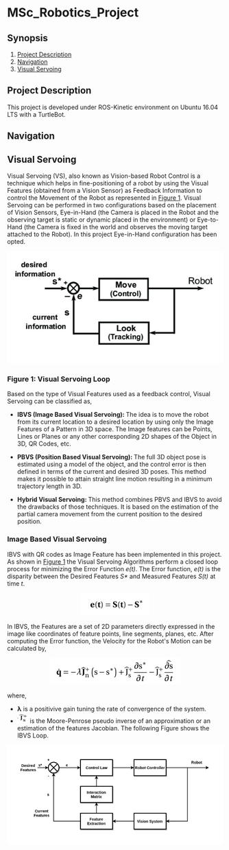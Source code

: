 # MSc_Robotics_Project

## Synopsis
  1. [Project Description](#project-description)
  2. [Navigation](#navigation)
  3. [Visual Servoing](#visual-servoing)
  

## Project Description
This project is developed under ROS-Kinetic environment on Ubuntu 16.04 LTS with a TurtleBot. 

## Navigation

## Visual Servoing
Visual Servoing (VS), also known as Vision-based Robot Control is a technique which helps in fine-positioning of a robot by using the Visual Features (obtained from a Vision Sensor) as Feedback Information to control the Movement of the Robot as represented in [Figure 1](#figure-1:-visual-servoing-loop). Visual Servoing can be performed in two configurations based on the placement of Vision Sensors, Eye-in-Hand (the Camera is placed in the Robot and the observing target is static or dynamic placed in the environment) or Eye-to-Hand (the Camera is fixed in the world and observes the moving target attached to the Robot). In this project Eye-in-Hand configuration has been opted.  

<p align="center">
  <img src="/Images/VS.png" alt="Visual Servoing Loop" />
</p>
<p align="center">
  
  ### Figure 1: Visual Servoing Loop
  
</p>
Based on the type of Visual Features used as a feedback control, Visual Servoing can be classified as,

- <b> IBVS (Image Based Visual Servoing): </b> The idea is to move the robot from its current location to a desired location
by using only the Image Features of a Pattern in 3D space. The Image features can be Points, Lines or Planes or any other corresponding 2D shapes of the Object in 3D, QR Codes, etc.

- <b> PBVS (Position Based Visual Servoing): </b> The full 3D object pose is estimated using a model of the object, and the control error is then defined in terms of the current and desired 3D poses. This method makes it possible to attain straight line motion resulting in a minimum trajectory length in 3D. 

- <b> Hybrid Visual Servoing: </b> This method combines PBVS and IBVS to avoid the drawbacks of those techniques. It is based on the estimation of the partial camera movement from the current position to the desired position.

### Image Based Visual Servoing
IBVS with QR codes as Image Feature has been implemented in this project. As shown in [Figure 1](#vsloop) the Visual Servoing Algorithms perform a closed loop process for minimizing the Error Function <i>e(t)</i>. The Error function, <i>e(t)</i> is the disparity between the Desired Features <i>S*</i> and Measured Features <i>S(t)</i> at time <i>t</i>.

<p align="center">
  <img src="/Images/Error.png" alt="Error" /> 
</p>

In IBVS, the Features are a set of 2D parameters directly expressed in the image like coordinates of feature points, line segments, planes, etc. After computing the Error function, the Velocity for the Robot's Motion can be calculated by,

<p align="center">
   <img src="/Images/ControlLaw.png" alt="Control Law" />
</p>

where,
 - <b>λ</b> is a positivive gain tuning the rate of convergence of the system.
 - <img src="/Images/J.png" width="25" height="25" alt="Jacobaian Matrix" /> is the Moore-Penrose pseudo inverse of an approximation or an estimation of the features Jacobian. The following Figure shows the IBVS Loop.

<p align="center">
   <img src="/Images/IBVS1.png" alt="IBVS" />
</p>
